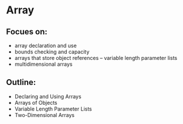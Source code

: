 # Array
## Focues on:
- array declaration and use
- bounds checking and capacity
- arrays that store object references – variable length parameter lists
- multidimensional arrays

## Outline:
- Declaring and Using Arrays 
- Arrays of Objects
- Variable Length Parameter Lists 
- Two-Dimensional Arrays
